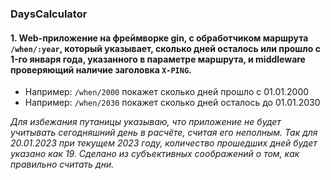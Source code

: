 ### DaysCalculator
#### 1. Web-приложение на фреймворке gin, c обработчиком маршрута `/when/:year`, который указывает, сколько дней осталось или прошло c 1-го января года, указанного в параметре маршрута, и middleware проверяющий наличие заголовка `X-PING`.
- Например: `/when/2000` покажет сколько дней прошло с 01.01.2000
- Например: `/when/2030` покажет сколько дней осталось до 01.01.2030

*Для избежания путаницы указываю, что приложение не будет учитывать сегодняшний день в расчёте, считая его неполным. Так для 20.01.2023 при текущем 2023 году, количество прошедших дней будет указано как 19. Сделано из субъективных соображений о том, как правильно считать дни.*

